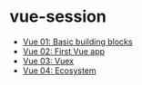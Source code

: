 # vue-session

- [Vue 01: Basic building blocks](https://github.com/vlad-saling/vue-sessions/blob/master/session_01/README.md)
- [Vue 02: First Vue app](#)
- [Vue 03: Vuex](#)
- [Vue 04: Ecosystem](#)
